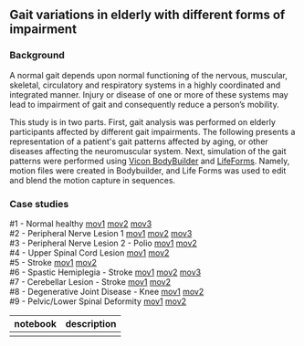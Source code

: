 ## Gait variations in elderly with different forms of impairment

### Background
A normal gait depends upon normal functioning of the nervous, muscular, skeletal, circulatory and respiratory systems in a highly coordinated and integrated manner. Injury or disease of one or more of these systems may lead to impairment of gait and consequently reduce a person’s mobility. 

This study is in two parts. First, gait analysis was performed on elderly participants affected by different gait impairments. The following presents a representation of a patient's gait patterns affected by aging, or other diseases affecting the neuromuscular system. 
Next, simulation of the gait patterns were performed using [Vicon BodyBuilder](https://www.vicon.com/software/bodybuilder/) and [LifeForms](http://www.credo-interactive.com/products/lifeforms/lf_4-0_studio.html). Namely, motion files were created in Bodybuilder, and Life Forms was used to edit and blend the motion capture in sequences.

### Case studies
#1 - Normal healthy	[mov1](https://github.com/doscsy12/gait_impairments/blob/main/videos/s1-1.gif)	[mov2](https://github.com/doscsy12/gait_impairments/blob/main/videos/s1-2.gif)	[mov3](https://github.com/doscsy12/gait_impairments/blob/main/videos/s1-map.gif)
<br> #2 - Peripheral Nerve Lesion 1 [mov1](https://github.com/doscsy12/gait_impairments/blob/main/videos/s2-1.gif) 	[mov2](https://github.com/doscsy12/gait_impairments/blob/main/videos/s2-2.gif)	[mov3](https://github.com/doscsy12/gait_impairments/blob/main/videos/s2-map.gif)
<br> #3 - Peripheral Nerve Lesion 2 - Polio [mov1](https://github.com/doscsy12/gait_impairments/blob/main/videos/s3-1.gif)	[mov2](https://github.com/doscsy12/gait_impairments/blob/main/videos/s3-2.gif)
<br> #4 - Upper Spinal Cord Lesion	[mov1](https://github.com/doscsy12/gait_impairments/blob/main/videos/s4-1.gif)	[mov2](https://github.com/doscsy12/gait_impairments/blob/main/videos/s4-2.gif)
<br> #5 - Stroke	[mov1](https://github.com/doscsy12/gait_impairments/blob/main/videos/s5-1.gif)	[mov2](https://github.com/doscsy12/gait_impairments/blob/main/videos/s5-2.gif)
<br> #6 - Spastic Hemiplegia - Stroke	[mov1](https://github.com/doscsy12/gait_impairments/blob/main/videos/s6-1.gif)	[mov2](https://github.com/doscsy12/gait_impairments/blob/main/videos/s6-2.gif) [mov3](https://github.com/doscsy12/gait_impairments/blob/main/videos/s6-map.gif)
<br> #7 - Cerebellar Lesion - Stroke	[mov1](https://github.com/doscsy12/gait_impairments/blob/main/videos/s7-1.gif)	[mov2](https://github.com/doscsy12/gait_impairments/blob/main/videos/s7-2.gif)
<br> #8 - Degenerative Joint Disease - Knee	[mov1](https://github.com/doscsy12/gait_impairments/blob/main/videos/s8-1.gif)	[mov2](https://github.com/doscsy12/gait_impairments/blob/main/videos/s8-2.gif)
<br> #9 - Pelvic/Lower Spinal Deformity [mov1](https://github.com/doscsy12/gait_impairments/blob/main/videos/s9-1.gif)	[mov2](https://github.com/doscsy12/gait_impairments/blob/main/videos/s9-2.gif)


| notebook                | description |
|-------------------------|--------------|
|       |  |





